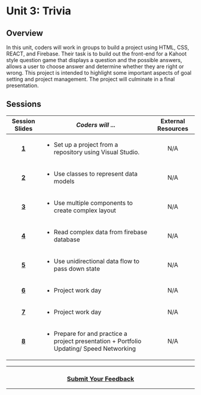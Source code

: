 # Unit 3: Trivia

## Overview
In this unit, coders will work in groups to build a project using HTML, CSS, REACT, and Firebase. Their task is to build out the front-end for a Kahoot style question game that displays a question and the possible answers, allows a user to choose answer and determine whether they are right or wrong. This project is intended to highlight some important aspects of goal setting and project management. The project will culminate in a final presentation.

## Sessions 
|Session Slides|*Coders will ...*|External Resources|
|:-------:|-------|:-------:|
|[**1**](https://docs.google.com/presentation/d/1cz5mFzTd2rIBV36eu2rYPvvpASkTnr6EwgVXNuFdnEI/edit#slide=id.g6b74f09be5_0_221)|<ul><li>Set up a project from a repository using Visual Studio.</li></ul>|N/A|
|[**2**](https://drive.google.com/open?id=15ADS6tqwvdy75N5alFHNFMWV55GGbOiaT4nWvFtix_s)|<ul><li>Use classes to represent data models</li></ul> |N/A|
|[**3**](https://drive.google.com/open?id=120S9-H6L_2RcXE9_FTM6QMvOhXYusfebuN56_6-h0EQ)|<ul><li>Use multiple components to create complex layout</li></ul>|N/A|
|[**4**](https://docs.google.com/presentation/d/1v5xK40Tkl5MFbxJjq3gvgNSF8yfl7YbuxPWAF0k3fyE/edit)|<ul><li>Read complex data from firebase database</li></ul>|N/A|
|[**5**](https://docs.google.com/presentation/d/1RM7fRyWqoeActcvbgvEFKiMjf5kjTOWUYaF2FivFdB0/edit)| <ul><li>Use unidirectional data flow to pass down state</li></ul>|N/A|
|[**6**](https://docs.google.com/presentation/d/1J1AqIU7AxycidLL7rzX4tH-oFGdumzcl1s7gPW6iWqs/edit#slide=id.g4128aeda63_0_21)|<ul><li>Project work day</li></ul>|N/A|
|[**7**](https://docs.google.com/presentation/d/1J1AqIU7AxycidLL7rzX4tH-oFGdumzcl1s7gPW6iWqs/edit#slide=id.g4128aeda63_0_21)| <ul><li>Project work day</li></ul>|N/A|
|[**8**](https://docs.google.com/presentation/d/1OVpUwaV5ttf_sd-KTpYF5kFPA9U7w4rj37tC1g-PMzg/edit#slide=id.g76a624fed8_0_0)| <ul><li>Prepare for and practice a project presentation + Portfolio Updating/ Speed Networking</li></ul>|N/A|

----
<h3 align="center"><a href="https://docs.google.com/forms/d/e/1FAIpQLSfiZv1Y0U4Fr5k2iFVWRIVg2x7Su-r1hLoH0qb5RCMlNsxUjQ/viewform">Submit Your Feedback</a>  </h3>

----
